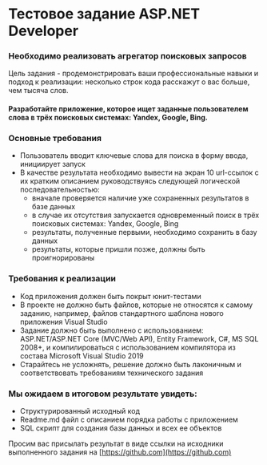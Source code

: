 
# Тестовое задание ASP.NET Developer

### Необходимо реализовать агрегатор поисковых запросов
Цель задания - продемонстрировать ваши профессиональные навыки и подход к реализации:
несколько строк кода расскажут о вас больше, чем тысяча слов.

#### Разработайте приложение, которое ищет заданные пользователем слова в трёх поисковых системах: Yandex, Google, Bing.

### Основные требования
* Пользователь вводит ключевые слова для поиска в форму ввода, инициирует запуск
* В качестве результата необходимо вывести на экран 10 url-ссылок с их кратким описанием руководствуясь следующей логической последовательностью:
  * вначале проверяется наличие уже сохраненных результатов в базе данных
  * в случае их отсутствия запускается одновременный поиск в трёх поисковых системах: Yandex, Google, Bing
  * pезультаты, полученные первыми, необходимо сохранить в базу данных
  * результаты, которые пришли позже, должны быть проигнорированы
  
### Требования к реализации
* Код приложения должен быть покрыт юнит-тестами
* В проекте не должно быть файлов, которые не относятся к самому заданию, например, файлов стандартного шаблона нового приложения Visual Studio
* Задание должно быть выполнено с использованием: ASP.NET/ASP.NET Core (MVC/Web API), Entity Framework, C#, MS SQL 2008+, и компилироваться с использованием компилятора из состава Microsoft Visual Studio 2019
* Старайтесь не усложнять, решение должно быть лаконичным и соответствовать требованиям технического задания

### Мы ожидаем в итоговом результате увидеть:
* Структурированный исходный код
* Readme.md файл с описанием порядка работы с приложением
* SQL скрипт для создания базы данных и всех ее объектов

Просим вас присылать результат в виде cсылки на исходники выполненного задания на ​[https://github.com​](https://github.com)
